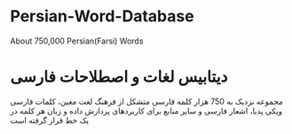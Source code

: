 # Persian-Word-Database
About 750,000 Persian(Farsi) Words

# دیتابیس لغات و اصطلاحات فارسی
مجموعه نزدیک به 750 هزار کلمه فارسی متشکل از فرهنگ لغت معین، کلمات فارسی ویکی پدیا، اشعار فارسی و سایر منابع برای کاربردهای پردازش داده و زبان
هر کلمه در یک خط قرار گرفته است
